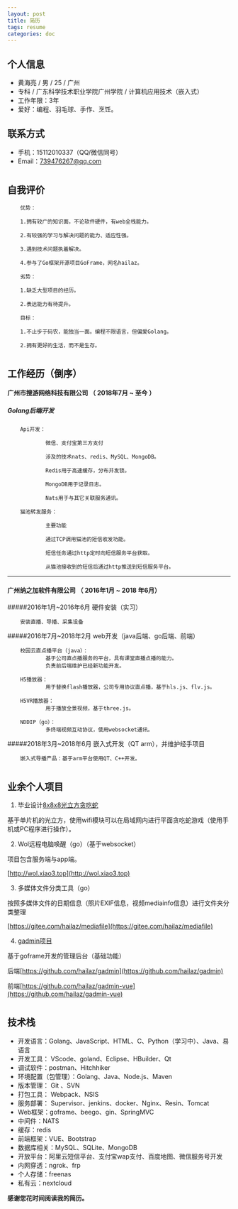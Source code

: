 ```yaml
---
layout: post
title: 简历
tags: resume
categories: doc
---
```

## 个人信息

- 黄海亮 / 男 / 25 / 广州
- 专科 / 广东科学技术职业学院广州学院 / 计算机应用技术（嵌入式）
- 工作年限：3年
- 爱好：编程、羽毛球、手作、烹饪。

##

## 联系方式

- 手机：15112010337（QQ/微信同号）
- Email：739476267@qq.com

#
## 自我评价

        优势：

        1.拥有较广的知识面，不论软件硬件，有web全栈能力。

        2.有较强的学习与解决问题的能力、适应性强。

        3.遇到技术问题执着解决。

        4.参与了Go框架开源项目GoFrame，网名hailaz。

        劣势：

        1.缺乏大型项目的经历。

        2.表达能力有待提升。

        目标：

        1.不止步于码农，能独当一面。编程不限语言，但偏爱Golang。

        2.拥有更好的生活，而不是生存。

#
## 工作经历（倒序）

#### 广州市搜游网络科技有限公司 （ 2018年7月 ~ 至今 ）

##### Golang后端开发

        Api开发：

                微信、支付宝第三方支付

                涉及的技术nats、redis、MySQL、MongoDB。

                Redis用于高速缓存，分布并发锁。

                MongoDB用于记录日志。

                Nats用于与其它关联服务通讯。

        猫池转发服务：

                主要功能

                通过TCP调用猫池的短信收发功能。

                短信任务通过http定时向短信服务平台获取。

                从猫池接收到的短信后通过http推送到短信服务平台。
----
#### 广州纳之加软件有限公司 （ 2016年1月 ~ 2018 年6月）


#####2016年1月~2016年6月 硬件安装（实习）

        安装直播、导播、采集设备

#####2016年7月~2018年2月 web开发（java后端、go后端、前端）

        校园云直点播平台（java）：
                基于公司直点播服务的平台，具有课堂直播点播的能力。
                负责前后端维护已经新功能开发。

        H5播放器：
                用于替换flash播放器，公司专用协议直点播，基于hls.js、flv.js。

        H5VR播放器：
                用于播放全景视频，基于three.js。

        NDDIP（go）：
                多终端视频互动协议，使用websocket通讯。

#####2018年3月~2018年6月 嵌入式开发（QT arm），并维护经手项目

        嵌入式导播产品：基于arm平台使用QT、C++开发。

#
## 业余个人项目

1. 毕业设计[8x8x8光立方贪吃蛇](https://v.youku.com/v_show/id_XMTQ0MDY1NjQ0NA==.html?spm=a2h0j.11185381.listitem_page1.5~A)

基于单片机的光立方，使用wifi模块可以在局域网内进行平面贪吃蛇游戏（使用手机或PC程序进行操作）。

2. Wol远程电脑唤醒（go）（基于websocket）

项目包含服务端与app端。

[http://wol.xiao3.top](http://wol.xiao3.top)

3. 多媒体文件分类工具（go）

按照多媒体文件的日期信息（照片EXIF信息，视频mediainfo信息）进行文件夹分类整理

[https://gitee.com/hailaz/mediafile](https://gitee.com/hailaz/mediafile)

4. [gadmin项目](http://xiao3.top)

基于goframe开发的管理后台（基础功能）

后端[https://github.com/hailaz/gadmin](https://github.com/hailaz/gadmin)

前端[https://github.com/hailaz/gadmin-vue](https://github.com/hailaz/gadmin-vue)

#
## 技术栈

- 开发语言：Golang、JavaScript、HTML、C、Python（学习中）、Java、易语言
- 开发工具： VScode、goland、Eclipse、HBuilder、Qt
- 调试软件：postman、Hitchhiker
- 环境配置（包管理）：Golang、Java、Node.js、Maven
- 版本管理： Git 、SVN
- 打包工具： Webpack、NSIS
- 服务部署： Supervisor、jenkins、docker、Nginx、Resin、Tomcat
- Web框架：goframe、beego、gin、SpringMVC
- 中间件：NATS
- 缓存：redis
- 前端框架：VUE、Bootstrap
- 数据库相关：MySQL、SQLite、MongoDB
- 开放平台：阿里云短信平台、支付宝wap支付、百度地图、微信服务号开发
- 内网穿透：ngrok、frp
- 个人存储：freenas
- 私有云：nextcloud

**感谢您花时间阅读我的简历。**